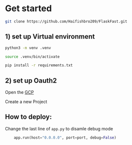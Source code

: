 # Get started
```bash
git clone https://github.com/Haifishbro209/FlaskFast.git
```

## 1) set up Virtual environment
```bash
python3 -m venv .venv
```

```bash
source .venv/bin/activate
```

```bash
pip install -r requirements.txt
```

## 2) set up Oauth2

Open the [GCP](https://console.cloud.google.com/projectselector2)

Create a new Project

## How to deploy:
Change the last line of ```app.py``` to disamle debug mode
```python
    app.run(host="0.0.0.0", port=port, debug=False)
```